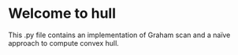 # Welcome to hull
This .py file contains an implementation of Graham scan and a naïve approach to compute convex hull.
